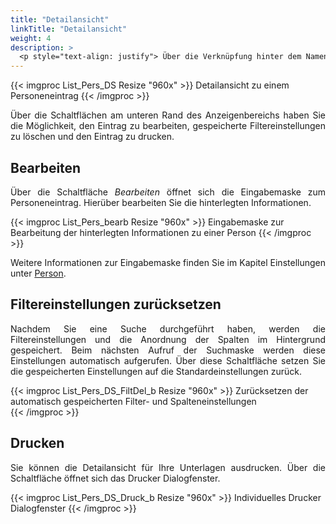 ```yaml
---
title: "Detailansicht"
linkTitle: "Detailansicht"
weight: 4
description: >
  <p style="text-align: justify"> Über die Verknüpfung hinter dem Namen eines Personeneintrags wird die Detailansicht angezeigt. </p>
---
```

{{< imgproc List_Pers_DS Resize "960x" >}}
Detailansicht zu einem Personeneintrag
{{< /imgproc >}}

<p style="text-align: justify"> Über die Schaltflächen am unteren Rand des Anzeigenbereichs haben Sie die Möglichkeit, den Eintrag zu bearbeiten, gespeicherte Filtereinstellungen zu löschen und den Eintrag zu drucken. </p>

## Bearbeiten

<p style="text-align: justify">
Über die Schaltfläche <i>Bearbeiten</i> öffnet sich die Eingabemaske zum Personeneintrag. Hierüber bearbeiten Sie die hinterlegten Informationen. </p>

{{< imgproc List_Pers_bearb Resize "960x" >}}
Eingabemaske zur Bearbeitung der hinterlegten Informationen zu einer Person 
{{< /imgproc >}}

<p style="text-align: justify"> Weitere Informationen zur Eingabemaske finden Sie im Kapitel Einstellungen unter <a href="/3vrooms/einstellungen/personen/">Person</a>. </p>

## Filtereinstellungen zurücksetzen

<p style="text-align: justify">
Nachdem Sie eine Suche durchgeführt haben, werden die Filtereinstellungen und die Anordnung der Spalten im Hintergrund gespeichert. Beim nächsten Aufruf der Suchmaske werden diese Einstellungen automatisch aufgerufen. Über diese Schaltfläche setzen Sie die gespeicherten Einstellungen auf die Standardeinstellungen zurück. </p>

{{< imgproc List_Pers_DS_FiltDel_b Resize "960x" >}}
Zurücksetzen der automatisch gespeicherten Filter- und Spalteneinstellungen  
{{< /imgproc >}}

## Drucken

<p style="text-align: justify">
Sie können die Detailansicht für Ihre Unterlagen ausdrucken. Über die Schaltfläche öffnet sich das Drucker Dialogfenster. </p>

{{< imgproc List_Pers_DS_Druck_b Resize "960x" >}}
Individuelles Drucker Dialogfenster 
{{< /imgproc >}}
